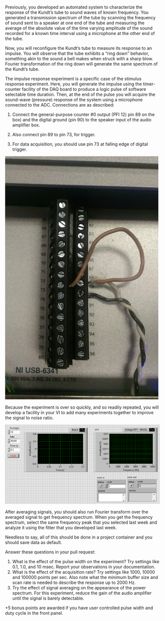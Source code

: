 Previously, you developed an automated system to characterize the response of the Kundt’s tube to sound waves of known frequency. You generated a transmission spectrum of the tube by scanning the frequency of sound sent to a speaker at one end of the tube and measuring the average of the absolute value of the time varying amplitude of the sound recorded for a known time interval using a microphone at the other end of the tube.

Now, you will reconfigure the Kundt’s tube to measure its response to an impulse. You will observe that the tube exhibits a “ring down” behavior, something akin to the sound a bell makes when struck with a sharp blow. Fourier transformation of the ring down will generate the same spectrum of the Kundt’s tube.

The impulse response experiment is a specific case of the stimulus response experiment. Here, you will generate the impulse using the timer-counter facility of the DAQ board to produce a logic pulse of software selectable time duration. Then, at the end of the pulse you will acquire the sound-wave (pressure) response of the system using a microphone connected to the ADC. Connections are as described:

1. Connect the general-purpose counter #0 output (PFI 12) pin 89 on the box) and the digital ground (pin 90) to the speaker input of the audio amplifier box.

2. Also connect pin 89 to pin 73, for trigger.

3. For data acquisition, you should use pin 73 at falling edge of digital trigger.

![Trigger Setup](images/setup.jpg)

Because the experiment is over so quickly, and so readily repeated, you will develop a facility in your VI to add many experiments together to improve the signal to noise ratio.

![Impulse.vi](images/screenshot.png)

After averaging signals, you should also run Fourier transform over the averaged signal to get frequency spectrum. When you get the frequency spectrum, select the same frequency peak that you selected last week and analyze it using the fitter that you developed last week.

Needless to say, all of this should be done in a project container and you should save data as default.

Answer these questions in your pull request:

1. What is the effect of the pulse width on the experiment? Try settings like 0.1, 1.0, and 10 msec. Report your observations in your documentation.
2. What is the effect of the acquisition rate? Try settings like 1000, 10000 and 100000 points per sec. Also note what the minimum buffer size and scan rate is needed to describe the response up to 2000 Hz.
3. Try the effect of signal averaging on the appearance of the power spectrum. For this experiment, reduce the gain of the audio amplifier until the signal is barely detectable.


+5 bonus points are awarded if you have user controlled pulse width and duty cycle in the front panel.
